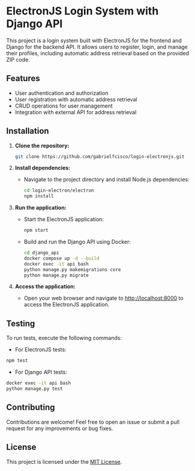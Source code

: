 # ElectronJS Login System with Django API

This project is a login system built with ElectronJS for the frontend and Django for the backend API. It allows users to register, login, and manage their profiles, including automatic address retrieval based on the provided ZIP code.

## Features

- User authentication and authorization
- User registration with automatic address retrieval
- CRUD operations for user management
- Integration with external API for address retrieval

## Installation

1. **Clone the repository:**

   ```bash
   git clone https://github.com/gabrielfcisco/login-electronjs.git
   ```
2. **Install dependencies:**

    - Navigate to the project directory and install Node.js dependencies:
    
        ```bash
        cd login-electron/electron
        npm install
        ```

3. **Run the application:**

   - Start the ElectronJS application:

     ```bash
     npm start
     ```

   - Build and run the Django API using Docker:

     ```bash
     cd django_api
     docker compose up -d --build
     docker exec -it api bash
     python manage.py makemigrations core
     python manage.py migrate
     ```

4. **Access the application:**

   - Open your web browser and navigate to [http://localhost:8000](http://localhost:8000) to access the ElectronJS application.

## Testing
To run tests, execute the following commands:
- For ElectronJS tests:
```bash
npm test
```
- For Django API tests:
```bash
docker exec -it api bash
python manage.py test
```

## Contributing
Contributions are welcome! Feel free to open an issue or submit a pull request for any improvements or bug fixes.

## License
This project is licensed under the [MIT License](https://www.mit.edu/~amini/LICENSE.md).
